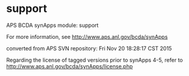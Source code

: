 # support
APS BCDA synApps module: support

For more information, see
   http://www.aps.anl.gov/bcda/synApps

converted from APS SVN repository: Fri Nov 20 18:28:17 CST 2015

Regarding the license of tagged versions prior to synApps 4-5,
refer to http://www.aps.anl.gov/bcda/synApps/license.php

